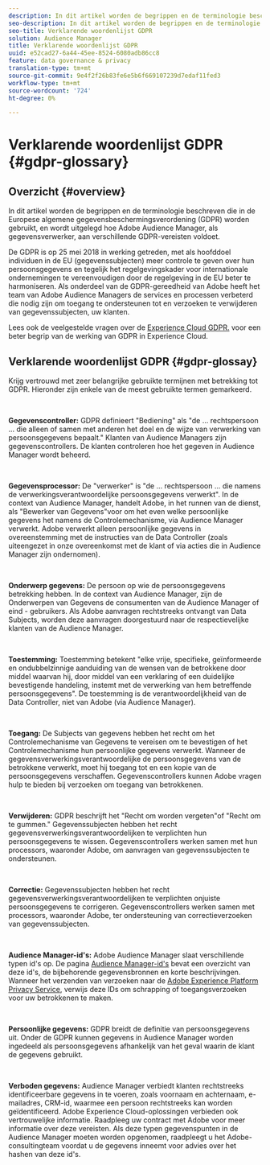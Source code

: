 ```yaml
---
description: In dit artikel worden de begrippen en de terminologie beschreven die in de Europese algemene gegevensbeschermingsverordening (GDPR) worden gebruikt, en wordt uitgelegd hoe Adobe Audience Manager, als gegevensverwerker, aan verschillende GDPR-vereisten voldoet.
seo-description: In dit artikel worden de begrippen en de terminologie beschreven die in de Europese algemene gegevensbeschermingsverordening (GDPR) worden gebruikt, en wordt uitgelegd hoe Adobe Audience Manager, als gegevensverwerker, aan verschillende GDPR-vereisten voldoet.
seo-title: Verklarende woordenlijst GDPR
solution: Audience Manager
title: Verklarende woordenlijst GDPR
uuid: e52cad27-6a44-45ee-8524-6080adb86cc8
feature: data governance & privacy
translation-type: tm+mt
source-git-commit: 9e4f2f26b83fe6e5b6f669107239d7edaf11fed3
workflow-type: tm+mt
source-wordcount: '724'
ht-degree: 0%

---
```



# Verklarende woordenlijst GDPR {#gdpr-glossary}

## Overzicht {#overview}

In dit artikel worden de begrippen en de terminologie beschreven die in de Europese algemene gegevensbeschermingsverordening (GDPR) worden gebruikt, en wordt uitgelegd hoe Adobe Audience Manager, als gegevensverwerker, aan verschillende GDPR-vereisten voldoet.

De GDPR is op 25 mei 2018 in werking getreden, met als hoofddoel individuen in de EU (gegevenssubjecten) meer controle te geven over hun persoonsgegevens en tegelijk het regelgevingskader voor internationale ondernemingen te vereenvoudigen door de regelgeving in de EU beter te harmoniseren. Als onderdeel van de GDPR-gereedheid van Adobe heeft het team van Adobe Audience Managers de services en processen verbeterd die nodig zijn om toegang te ondersteunen tot en verzoeken te verwijderen van gegevenssubjecten, uw klanten.

Lees ook de veelgestelde vragen over de [Experience Cloud GDPR.](https://www.adobe.io/apis/cloudplatform/gdpr/docs/alldocs.html#!api-specification/markdown/narrative/gdpr/gdpr-faq.md) voor een beter begrip van de werking van GDPR in Experience Cloud.

## Verklarende woordenlijst GDPR {#gdpr-glossay}

Krijg vertrouwd met zeer belangrijke gebruikte termijnen met betrekking tot GDPR. Hieronder zijn enkele van de meest gebruikte termen gemarkeerd.

 

**Gegevenscontroller:** GDPR definieert &quot;Bediening&quot; als &quot;de ... rechtspersoon ... die alleen of samen met anderen het doel en de wijze van verwerking van persoonsgegevens bepaalt.&quot; Klanten van Audience Managers zijn gegevenscontrollers. De klanten controleren hoe het gegeven in Audience Manager wordt beheerd.

 

**Gegevensprocessor:** De &quot;verwerker&quot; is &quot;de ... rechtspersoon ... die namens de verwerkingsverantwoordelijke persoonsgegevens verwerkt&quot;. In de context van Audience Manager, handelt Adobe, in het runnen van de dienst, als &quot;Bewerker van Gegevens&quot;voor om het even welke persoonlijke gegevens het namens de Controlemechanisme, via Audience Manager verwerkt. Adobe verwerkt alleen persoonlijke gegevens in overeenstemming met de instructies van de Data Controller (zoals uiteengezet in onze overeenkomst met de klant of via acties die in Audience Manager zijn ondernomen).

 

**Onderwerp gegevens:** De persoon op wie de persoonsgegevens betrekking hebben. In de context van Audience Manager, zijn de Onderwerpen van Gegevens de consumenten van de Audience Manager of eind - gebruikers. Als Adobe aanvragen rechtstreeks ontvangt van Data Subjects, worden deze aanvragen doorgestuurd naar de respectievelijke klanten van de Audience Manager.

 

**Toestemming:** Toestemming betekent &quot;elke vrije, specifieke, geïnformeerde en ondubbelzinnige aanduiding van de wensen van de betrokkene door middel waarvan hij, door middel van een verklaring of een duidelijke bevestigende handeling, instemt met de verwerking van hem betreffende persoonsgegevens&quot;. De toestemming is de verantwoordelijkheid van de Data Controller, niet van Adobe (via Audience Manager).

 

**Toegang:** De Subjects van gegevens hebben het recht om het Controlemechanisme van Gegevens te vereisen om te bevestigen of het Controlemechanisme hun persoonlijke gegevens verwerkt. Wanneer de gegevensverwerkingsverantwoordelijke de persoonsgegevens van de betrokkene verwerkt, moet hij toegang tot en een kopie van de persoonsgegevens verschaffen. Gegevenscontrollers kunnen Adobe vragen hulp te bieden bij verzoeken om toegang van betrokkenen.

 

**Verwijderen:** GDPR beschrijft het &quot;Recht om worden vergeten&quot;of &quot;Recht om te gummen.&quot; Gegevenssubjecten hebben het recht gegevensverwerkingsverantwoordelijken te verplichten hun persoonsgegevens te wissen. Gegevenscontrollers werken samen met hun processors, waaronder Adobe, om aanvragen van gegevenssubjecten te ondersteunen.

 

**Correctie:** Gegevenssubjecten hebben het recht gegevensverwerkingsverantwoordelijken te verplichten onjuiste persoonsgegevens te corrigeren. Gegevenscontrollers werken samen met processors, waaronder Adobe, ter ondersteuning van correctieverzoeken van gegevenssubjecten.

 

**Audience Manager-id&#39;s:** Adobe Audience Manager slaat verschillende typen id&#39;s op. De pagina [Audience Manager-id&#39;s](data-privacy-ids.md) bevat een overzicht van deze id&#39;s, de bijbehorende gegevensbronnen en korte beschrijvingen. Wanneer het verzenden van verzoeken naar de [Adobe Experience Platform Privacy Service](https://www.adobe.io/apis/experienceplatform/home/services/privacy-service.html), verwijs deze IDs om schrapping of toegangsverzoeken voor uw betrokkenen te maken.

 

**Persoonlijke gegevens:** GDPR breidt de definitie van persoonsgegevens uit. Onder de GDPR kunnen gegevens in Audience Manager worden ingedeeld als persoonsgegevens afhankelijk van het geval waarin de klant de gegevens gebruikt.

 

**Verboden gegevens:** Audience Manager verbiedt klanten rechtstreeks identificeerbare gegevens in te voeren, zoals voornaam en achternaam, e-mailadres, CRM-id, waarmee een persoon rechtstreeks kan worden geïdentificeerd. Adobe Experience Cloud-oplossingen verbieden ook vertrouwelijke informatie. Raadpleeg uw contract met Adobe voor meer informatie over deze vereisten. Als deze typen gegevenspunten in de Audience Manager moeten worden opgenomen, raadpleegt u het Adobe-consultingteam voordat u de gegevens inneemt voor advies over het hashen van deze id&#39;s.
